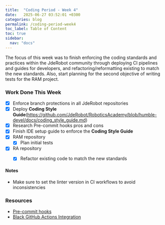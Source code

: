 ```yaml
---
title:  "Coding Period - Week 4"
date:   2025-06-27 03:52:01 +0300
categories: blog
permalink: /coding-period-week4
toc_label: Table of Content
toc: true
sidebar:
  nav: "docs"
---
```


The focus of this week was to finish enforcing the coding standards and practices within the JdeRobot community through deploying CI pipelines and guides for developers, and refactoring/reformatting existing to match the new standards.
Also, start planning for the second objective of writing tests for the RAM project.


### Work Done This Week
- [X] Enforce branch protections in all JdeRobot repositories
- [X] Deploy **Coding Style Guide**(https://github.com/JdeRobot/RoboticsAcademy/blob/humble-devel/docs/coding_style_guide.md)
- [X] Research Pre-commit hooks pros and cons
- [X] Finish IDE setup guide to enforce the **Coding Style Guide**
- [X] RAM repository
    - [X] Plan initial tests
- [X] RA repository
    - [X] Refactor existing code to match the new standards


#### Notes
- Make sure to set the linter version in CI workflows to avoid inconsistencies


### Resources
- [Pre-commit hooks](https://pre-commit.com/)
- [Black GitHub Actions Integration](https://black.readthedocs.io/en/stable/integrations/github_actions.html)